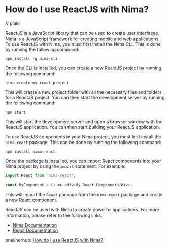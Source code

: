 # How do I use ReactJS with Nima?
// plain

ReactJS is a JavaScript library that can be used to create user interfaces. Nima is a JavaScript framework for creating mobile and web applications. To use ReactJS with Nima, you must first install the Nima CLI. This is done by running the following command:

```
npm install -g nima-cli
```

Once the CLI is installed, you can create a new ReactJS project by running the following command:

```
nima create my-react-project
```

This will create a new project folder with all the necessary files and folders for a ReactJS project. You can then start the development server by running the following command:

```
npm start
```

This will start the development server and open a browser window with the ReactJS application. You can then start building your ReactJS application.

To use ReactJS components in your Nima project, you must first install the `nima-react` package. This can be done by running the following command:

```
npm install nima-react
```

Once the package is installed, you can import React components into your Nima project by using the `import` statement. For example:

```js
import React from 'nima-react';

const MyComponent = () => <div>My React Component</div>;
```

This will import the `React` package from the `nima-react` package and create a new React component.

ReactJS can be used with Nima to create powerful applications. For more information, please refer to the following links:

- [Nima Documentation](https://nima.js.org/docs)
- [React Documentation](https://reactjs.org/docs/getting-started.html)

onelinerhub: [How do I use ReactJS with Nima?](https://onelinerhub.com/reactjs/how-do-i-use-reactjs-with-nima)
